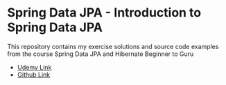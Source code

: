 # Spring Data JPA - Introduction to Spring Data JPA

This repository contains my exercise solutions and source code examples from the course Spring Data JPA and Hibernate Beginner to Guru

* [Udemy Link](https://www.udemy.com/course/hibernate-and-spring-data-jpa-beginner-to-guru)
* [Github Link](https://github.com/springframeworkguru/sdjpa-intro)
